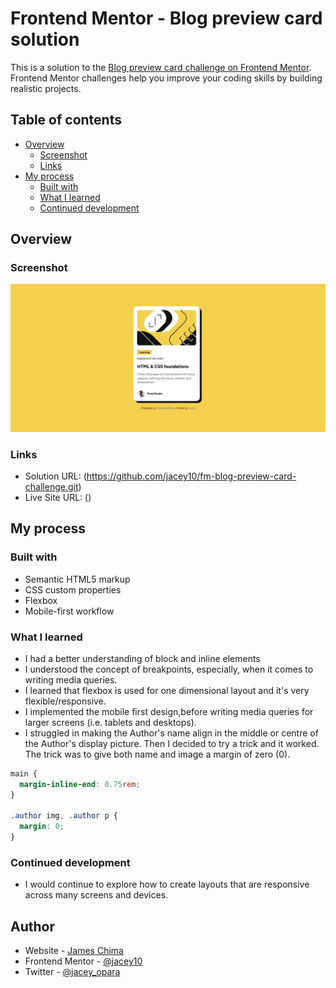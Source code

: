# Frontend Mentor - Blog preview card solution

This is a solution to the [Blog preview card challenge on Frontend Mentor](https://www.frontendmentor.io/challenges/blog-preview-card-ckPaj01IcS). Frontend Mentor challenges help you improve your coding skills by building realistic projects. 

## Table of contents

- [Overview](#overview)
  - [Screenshot](#screenshot)
  - [Links](#links)
- [My process](#my-process)
  - [Built with](#built-with)
  - [What I learned](#what-i-learned)
  - [Continued development](#continued-development)


## Overview

### Screenshot
![](./assets/images/fm-%20blog-preview-card.png)


### Links
- Solution URL: (https://github.com/jacey10/fm-blog-preview-card-challenge.git)
- Live Site URL: ()

## My process

### Built with
- Semantic HTML5 markup
- CSS custom properties
- Flexbox
- Mobile-first workflow


### What I learned
- I had a better understanding of block and inline elements
- I understood the concept of breakpoints, especially, when it comes to writing media queries.
- I learned that flexbox is used for one dimensional layout and it's very flexible/responsive.
- I implemented the mobile first design,before writing media queries for larger screens (i.e. tablets and desktops).
- I struggled in making the Author's name align in the middle or centre of the Author's display picture. Then I decided to try a trick and it worked. The trick was to give both name and image a margin of zero (0).

```css
main {
  margin-inline-end: 0.75rem;
}

.author img, .author p {
  margin: 0;
}
```

### Continued development
- I would continue to explore how to create layouts that are responsive across many screens and devices.


## Author
- Website - [James Chima](https://www.your-site.com)
- Frontend Mentor - [@jacey10](https://www.frontendmentor.io/profile/jacey10)
- Twitter - [@jacey_opara](https://x.com/jacey_opara)



